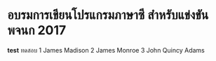 # อบรมการเขียนโปรแกรมภาษาซี สำหรับแข่งขัน พจนก 2017
**test** ทดสอบ
1 James Madison
2 James Monroe
3 John Quincy Adams
